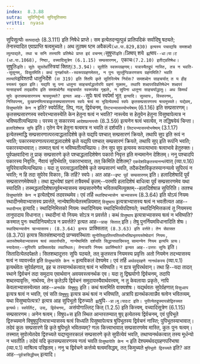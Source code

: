 ```yaml
---
index:  8.3.88
sutra:  सुविनिर्दुर्भ्यः सुपिसूतिसमाः
vritti:  nyasa
---
```


सुपिसूत्योः `सत्पदाद्योः` (8.3.111) इति निषेधे प्राप्ते। सम इत्येतदन्युत्पुन्नं प्रातिपदिकं सर्वादिषु षठ्यते; तेनास्यादित एवाप्राप्ति षत्वमुच्यते। अथ तुठषम ष्टम अवैकल्पे` (धा.पा.829,830) इत्यस्य पचाद्यचि समशब्दो व्युत्पाद्यते, तथा च सनि तस्यापि प्रतिषेधे प्राप्त इदं वचनम्। `सुषुप्तः` इति। `ञिष्वप् शये` झ्र्`ष्वप`--धा।पा।ट (धा.पा.1068), निष्ठा, वच्यादिसूत्रेण (6.1.15) सम्प्रसारणम्, `एकाचः` (7.2.10) इतीट्प्रतिषेधः।
`सुषूतिः` इति। सूतेः सूयतेर्वा `स्त्रियां क्तित्` (3.3.94)। सूतीति स्वरूपग्रहणम्। यत्रास्यैतद्रूपं नास्ति, तत्र न भवति--सुसूनम्, विसूतमिति। कथं पुनर्ज्ञायते--स्वरूपग्रहणमेतत्, न पुनः सूर्त्लुग्विकरणसय ग्रहणमिति? भवति तस्यापि `इविश्तपौ धातुनिर्देशे` (वा 319) इति श्तिपि कृते सूतिरित्येष निर्दसः? समशब्देन साहचर्यात् त य हीह स्यरूपं गृह्यत इति। यद्यपि सु पना धातुना साहचर्याद्धातोरपि ग्रहणं युक्तम्, तथापि शब्दपरविप्रतिषेधेन शब्दपरं यत्साहचर्यं तद्बलीय इति समशब्देनैव माहचर्यात स्वरूपमेव गृह्यते, न सुपिना धातुना साहचर्याद्धातुः।
अथ किमर्थं सुपेः कृतसम्प्रसारणस्य षत्वमुच्यते? इत्यत आह--`सुपेः षत्वं स्वपेर्मा भूत्` इत्यादि। सुस्वापः, विस्वपनम्, निस्विपनम्, दुःखपनमित्यत्राकृतसम्प्रसारणस्य स्वपेः षत्वं मा भूदित्येवमर्थ स्वपेः कृतसम्प्रसारणस्य षत्वमुच्यते। यद्येवम्, विसुष्वापेति केन न` इति? स्वपेर्लिट्, तिप्, णल्, द्विर्वचनम्, `लिट्यभ्यासस्योभयेषाम्` (6.1.16) इति सम्प्रसारणम्। कृतसम्प्रसारणस्य स्वपेरभ्यासस्येति केन हेतुना षत्वं न भवति? नास्त्येव स हेतुयेन हेतुना विसुष्वापेत्यत्र न भविष्यतीत्यभिप्रायः। परस्य तु सकारस्य `आदेशप्रत्यययोः` (8.3.59) इत्यनेन षत्वं भवत्येव, न तद्धिषयेयं चिन्ता। `हलादिशेषान्न सुपिः` इति। एतेन येन हेतुना षत्वमत्र न भवति तं दर्शयति। `लिट्यभ्यासस्योभयेषाम्` (3.1.17) इत्येतस्माद्धि सम्प्रसारणात्परत्वाद्धलादिशेषे कृते यद्यपि पश्चात् सम्प्रसारणं क्रियते, तथापि सुप इति रूपं न भवति; पकारस्यारणात्परत्वाद्धलादशेषे कृते यद्यपि पश्चात् सम्प्रसारणं क्रियते, तथापि सुप् इति रूपंनि भवति; पकारस्याभावात्। तस्मात् षत्वं न भविष्यतीत्यभिप्रायः। तेन सुप सुप इत्यस्य रूपत्याभावः षत्वाभावे हेतुरुक्तः। पूर्वपक्षवादिना तु प्राक् सम्प्रसारणे कृते पश्चाद्धलादिशेषेण पकारो निवृत्त इति मन्यमानेन देशितम्। ननु पश्चादपि पकारस्य निवृत्तिः, नैवायं सुपिर्भवति, पकाराभावात्, तत् किमिति देशितम्? `एकदेशविकृतस्यानन्य`त्वात् (व्या.प.16) सुपिरेवायमित्यभिप्रायः। यदा तु परत्वाद्धलादिशेषे कृते सम्प्रसारणं भवति, तदैकदेशविकृतस्यानन्यत्वे सुपिरयं न भवति; न हि तदा सुपेरेव विकारः, किं तर्हि? स्वपेः। अत आह--`इष्ट पूर्वं सम्प्रसारणम्` इति। हलादिशेषादिं पूर्वं सम्प्रसारणमेवेष्यते। तथा ह्युभयेषां ग्रहणं तत्रैवमर्थं कृतम्--परमपि हलादिशेषं बाधित्वा पूर्वं सम्प्रसारणमेव यथा स्यादिति। तस्मद्धलादिशेषात्पूर्वमभ्यासस्य सम्प्रसारणेणैव भवितव्यमित्युक्तम्--हलादिशेषान्न सुपिरिति। ततश्च `विसुष्वापेति केन न` इत्येतद्देश्यं तदवस्थमेव।
एवं तर्हि `स्थादिष्वभ्यासेन चाभ्यासस्य` (8.3.64) इति योऽयं नियमः स्थादीनमेवाभ्यासस्य प्रवर्त्तते, नान्येषामित्येतस्मन्नियमात् `विसुष्वाप` इत्यत्राभ्यासस्य षत्वं न भवतीत्यत आह--`स्थादीनाम्` इत्यादि। स्थादिनिमित्तको नियमः स्थादिनियमः स्थादिभिर्व्यपदिश्यते; स्थादिनिमित्तकत्वं तु नियमस्य तानुपादाय विधानात्। स्थादीनां यो नियमः सोऽत्र न प्रवर्त्तते। कथं `विसुष्वाप` इत्यत्राभ्यासस्य षत्वं न भविष्यति? कस्मात् पुनः स्थादिनियमोऽत्र न प्रवर्त्तते? इत्यत आह--`प्राक् सितात्` इति। तेषु पुनर्नियमविधानादिति शेषः। `स्थादिष्वभ्यासेन चाभ्यासस्य। (8.3.64) इत्यत्र `प्राक्सितात्` (8.3.63) इति वर्त्तते। तेन सेवासत` (8.3.70) इत्यत्र सितसंशब्दनाद्ये प्राग्ब्यवस्थिताः `सुनोतिसुवतिस्यतिस्तोभतिप्रभृतयस्तेष्वेवागं नियमः, अतस्तेषामेवाभ्यासस्य षत्वं व्यावर्त्तयति, नान्येषामिति दर्शयति सिद्धान्तवादिमस्तु सामान्येन नियम इत्यभि प्रायः। स्यादेतत्--सुपिरपि प्राक्सितादेव व्यवस्थितः; तेनात्रापि नियमः प्रवर्त्तिष्यते? इत्यत आह--उत्तरः सुयिः` इति। सितादित्येतदपेक्षते। सितशब्दादुत्तरः सुपिः पठ्यते, तत् कुतस्तत्र नियमस्य प्रवृत्तिः अतो नियमेन तदभ्यासस्य षत्वं न व्यावर्त्त्यत इति `विसुष्वापेति केन न` इत्यविकलं देश्यमेव।
एवं तर्हि `अर्थवद्ग्रहणे नानर्थकस्य` (व्या.प.1) इत्यर्थवेतः सुपेर्ग्रहणात्, इह च तस्यानर्थकत्वात् षत्वं न भविष्यति। न ह्यत्र सुपिरर्थवान्। तथा हि--यदा तादत् स्थाने द्विर्वचनं तदा समुदाय एवार्थवान् अवयवस्त्वनर्थक एव। यदा तु द्विष्प्रयोगो द्विर्वचनम्, तदापि शब्दस्यावृत्तिः, नार्थस्य, तेन कृतेऽपि द्विर्वचनं समुदायस्यैवार्थवत्त्वम्, न तु केवलायाः प्रकृतेः, नापि केवलाभ्यासस्येत्यत आह--`अनर्थके विषुषुपुः` इति। कथं षत्वमिति वाक्यशेषः। यद्यर्थवतः सुपेर्ग्रहणात् `विसुध्वाप` इत्यत्र षत्वं न भवति, एवं सति `विषुषुपुः` इत्यत्र कथं षत्वं न भविष्यति, अत्रापि ह्यनर्थकत्वान्नैव षत्वेन भवितव्यम्, यथा विसुष्वापेत्यत्र? इत्यत्र आह सुपिभूतो द्विरुच्यते` झ्र्`षुपि`--प्रा।मु।पाठःट इति। पुपीत्येतद्रूपमापन्नोद्विरुच्यत इत्यर्थः। स्वपेर्लिट्, उस्, द्विर्वचनम्, `असंयोगाल्लिट् कित् (1.2.5) इति कित्त्वम्, वच्यादिसूत्रेण (6.1.15) सम्प्रसारणम। अनेन षत्वम्। विषुप=स इति स्थित आन्तरतम्यात् षुप् इत्येतस्य द्विर्वचनम्, एवं पुपिभूते द्विरुच्यमाने विषुषुपुरित्यत्राभ्यासस्य षत्वं सिध्यति पिसुष्वापेत्यत्र षुपिभूतस्य द्विर्वचनं नास्ति; पुपिभूतस्याभावात्। तदेवं कुतः सम्प्रसारणे हि कृते षुपिभूते भवितव्यम्? णलः कित्त्वाभावात् सम्प्रसारणमेव मास्ति, कुतः पुनः षत्वम्। तस्मात् सुपोत्येतदेव द्विरुच्यते यद्यप्युत्तरकालं सम्प्रसारणे कृते सुपीत्येवं भवति, तथाप्यनर्थकत्वात् तस्य मूर्धन्यो न भवतीति। तदेवं यदि कृतसम्प्रसारणस्य णत्वं भवति `विसुष्वापेति केन न` इति देश्यमर्थवद्ग्रहणपरिभाषा (व्या.प.1) माश्रित्य परिहृतम्।
ननु च द्विर्वचने कर्त्तव्ये षत्वमसिद्धम्, तत् किमुच्यते `षुपिभूतो द्विरुच्यते` इति? अत आह--`पूर्वत्रासिद्धीयम्` इत्यादि।

